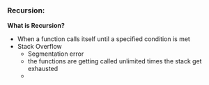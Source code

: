 ### Recursion:
**What is Recursion?**
  - When a function calls  itself until a specified condition is met
- Stack Overflow
  - Segmentation error
  - the functions are getting called unlimited times the stack get exhausted
  - 